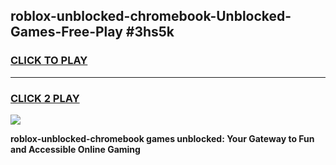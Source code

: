 
## roblox-unblocked-chromebook-Unblocked-Games-Free-Play #3hs5k
<h3>
<a href="https://us.freeplayer.one?title=roblox-unblocked-chromebook&ref=9M">CLICK TO PLAY</a></h3>
<hr>

<h3>
<a href="https://us.freeplayer.one?title=roblox-unblocked-chromebook&ref=9M">CLICK 2 PLAY</a>
  
</h3>

<a href="https://us.freeplayer.one?title=roblox-unblocked-chromebook&ref=9M"><img src="https://clearcache.store/games.png"></a>


**roblox-unblocked-chromebook games unblocked: Your Gateway to Fun and Accessible Online Gaming**
